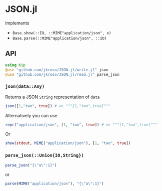 # JSON.jl

Implements

- `Base.show(::IO, ::MIME"application/json", x)`
- `Base.parse(::MIME"application/json", ::IO)`

## API

```julia
using Kip
@use "github.com/jkroso/JSON.jl/write.jl" json
@use "github.com/jkroso/JSON.jl/read.jl" parse_json
```

### `json(data::Any)`

Returns a JSON `String` representation of `data`

```julia
json([1,"two", true]) # => """[1,"two",true]"""
```

Alternatively you can use

```julia
repr("application/json", [1, "two", true]) # => """[1,"two",true]"""
```

Or

```julia
show(stdout, MIME("application/json"), [1, "two", true])
```

### `parse_json(::Union{IO,String})`

```julia
parse_json("{\"a\":1}")
```

or

```julia
parse(MIME("application/json"), "{\"a\":1}")
```
